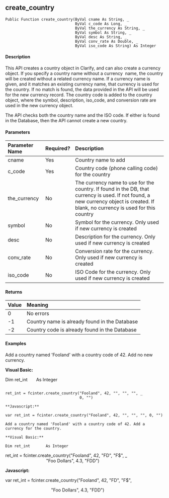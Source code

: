 create_country
--------------

```
Public Function create_country(ByVal cname As String, _
                               ByVal c_code As Long, _
                               ByVal the_currency As String, _
                               ByVal symbol As String, _
                               ByVal desc As String, _
                               ByVal conv_rate As Double, _
                               ByVal iso_code As String) As Integer
```

#### Description

This API creates a country object in Clarify, and can also create a currency object. If you specify a country name without a currency  name, the country will be created without a related currency name. If a currency name is given, and it matches an existing currency name, that currency is used for the country. If no match is found, the data provided in the API will be used for the new currency record. The country code is added to the country object, where the symbol, description, iso_code, and conversion rate are used in the new currency object.

The API checks both the country name and the ISO code. If either is found in the Database, then the API cannot create a new country.

#### Parameters

| Parameter Name | Required? | Description |
|:--- |:--- |:--- |
| cname | Yes | Country name to add |
| c_code | Yes | Country code (phone calling code) for the country |
| the_currency | No | The currency name to use for the country. If found in the DB, that currency is used. If not found, a new currency object is created. If blank, no currency is used for this country |
| symbol | No | Symbol for the currency. Only used if new currency is created |
| desc | No | Description for the currency. Only used if new currency is created |
| conv_rate | No | Conversion rate for the currency. Only used if new currency is created |
| iso_code | No | ISO Code for the currency. Only used if new currency is created |

#### Returns

| Value | Meaning |
|:--- |:--- |
| 0 | No errors |
| -1 | Country name is already found in the Database |
| -2 | Country code is already found in the Database |

#### Examples

Add a country named 'Fooland' with a country code of 42. Add no new currency.

**Visual Basic:**

Dim ret_int       As Integer
```

ret_int = fcinter.create_country("Fooland", 42, "", "", "", _
                                 0, "")

**Javascript:**

var ret_int = fcinter.create_country("Fooland", 42, "", "", "", 0, "")
  
Add a country named 'Fooland' with a country code of 42. Add a currency for the country.

**Visual Basic:**

Dim ret_int       As Integer
```

ret_int = fcinter.create_country("Fooland", 42, "FD", "F$", _
                                 "Foo Dollars", 4.3, "FDD")

**Javascript:**

var ret_int = fcinter.create_country("Fooland", 42, "FD", "F$",

                                     "Foo Dollars", 4.3, "FDD")